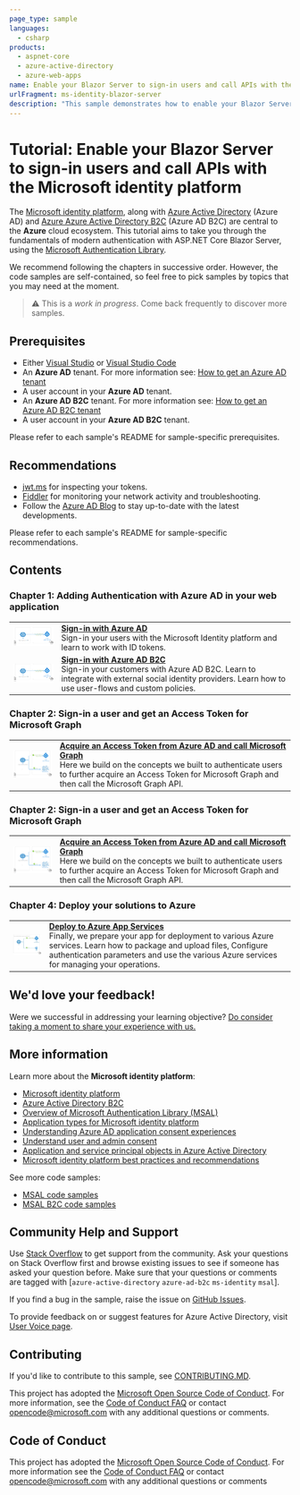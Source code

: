 ```yaml
---
page_type: sample
languages:
  - csharp
products:
  - aspnet-core
  - azure-active-directory  
  - azure-web-apps
name: Enable your Blazor Server to sign-in users and call APIs with the Microsoft identity platform
urlFragment: ms-identity-blazor-server
description: "This sample demonstrates how to enable your Blazor Server to sign-in users and call APIs with the Microsoft identity platform"
---
```


# Tutorial: Enable your Blazor Server to sign-in users and call APIs with the Microsoft identity platform

The [Microsoft identity platform](https://docs.microsoft.com/azure/active-directory/develop/v2-overview), along with [Azure Active Directory](https://docs.microsoft.com/azure/active-directory/fundamentals/active-directory-whatis) (Azure AD) and [Azure Azure Active Directory B2C](https://docs.microsoft.com/azure/active-directory-b2c/overview) (Azure AD B2C) are central to the **Azure** cloud ecosystem. This tutorial aims to take you through the fundamentals of modern authentication with ASP.NET Core Blazor Server, using the [Microsoft Authentication Library](https://docs.microsoft.com/azure/active-directory/develop/msal-overview).

We recommend following the chapters in successive order. However, the code samples are self-contained, so feel free to pick samples by topics that you may need at the moment.

> :warning: This is a *work in progress*. Come back frequently to discover more samples.

## Prerequisites

- Either [Visual Studio](https://visualstudio.microsoft.com/downloads/) or [Visual Studio Code](https://code.visualstudio.com/download)
- An **Azure AD** tenant. For more information see: [How to get an Azure AD tenant](https://docs.microsoft.com/azure/active-directory/develop/quickstart-create-new-tenant)
- A user account in your **Azure AD** tenant.
- An **Azure AD B2C** tenant. For more information see: [How to get an Azure AD B2C tenant](https://docs.microsoft.com/azure/active-directory-b2c/tutorial-create-tenant)
- A user account in your **Azure AD B2C** tenant.

Please refer to each sample's README for sample-specific prerequisites.

## Recommendations

- [jwt.ms](https://jwt.ms) for inspecting your tokens.
- [Fiddler](https://www.telerik.com/fiddler) for monitoring your network activity and troubleshooting.
- Follow the [Azure AD Blog](https://techcommunity.microsoft.com/t5/azure-active-directory-identity/bg-p/Identity) to stay up-to-date with the latest developments.

Please refer to each sample's README for sample-specific recommendations.

## Contents

### Chapter 1: Adding Authentication with Azure AD in your web application

|               |               |
|---------------|---------------|
| <img src="./WebApp-OIDC/MyOrg/ReadmeFiles/topology.png" width="200"> | [**Sign-in with Azure AD**](./WebApp-OIDC/MyOrg) </br> Sign-in your users with the Microsoft Identity platform and learn to work with ID tokens. |
| <img src="./WebApp-OIDC/B2C/ReadmeFiles/topology.png" width="200"> | [**Sign-in with Azure AD B2C**](./WebApp-OIDC/B2C) </br> Sign-in your customers with Azure AD B2C. Learn to integrate with external social identity providers. Learn how to use user-flows and custom policies. |

### Chapter 2: Sign-in a user and get an Access Token for Microsoft Graph

|                |               |
|----------------|---------------|
| <img src="./WebApp-graph-user/Call-MSGraph/ReadmeFiles/topology.png" width="200"> | [**Acquire an Access Token from Azure AD and call Microsoft Graph**](./WebApp-graph-user/Call-MSGraph) </br> Here we build on the concepts we built to authenticate users to further acquire an Access Token for Microsoft Graph and then call the Microsoft Graph API. |

### Chapter 2: Sign-in a user and get an Access Token for Microsoft Graph

|                |               |
|----------------|---------------|
| <img src="./WebApp-graph-user/Call-MSGraph/ReadmeFiles/topology.png" width="200"> | [**Acquire an Access Token from Azure AD and call Microsoft Graph**](./WebApp-graph-user/Call-MSGraph) </br> Here we build on the concepts we built to authenticate users to further acquire an Access Token for Microsoft Graph and then call the Microsoft Graph API. |

### Chapter 4: Deploy your solutions to Azure

|                 |               |
|-----------------|---------------|
| <img src="./Deploy-to-Azure/ReadmeFiles/topology.png" width="200"> | [**Deploy to Azure App Services**](./Deploy-to-Azure) </br> Finally, we prepare your app for deployment to various Azure services. Learn how to package and upload files, Configure authentication parameters and use the various Azure services for managing your operations. |

## We'd love your feedback!

Were we successful in addressing your learning objective? [Do consider taking a moment to share your experience with us.](https://forms.office.com/Pages/ResponsePage.aspx?id=v4j5cvGGr0GRqy180BHbR73pcsbpbxNJuZCMKN0lURpUMFJCNURBV1g2UTlKQjZTOTFGS09ZNjVMNSQlQCN0PWcu)

## More information

Learn more about the **Microsoft identity platform**:

- [Microsoft identity platform](https://docs.microsoft.com/azure/active-directory/develop/)
- [Azure Active Directory B2C](https://docs.microsoft.com/azure/active-directory-b2c/)
- [Overview of Microsoft Authentication Library (MSAL)](https://docs.microsoft.com/azure/active-directory/develop/msal-overview)
- [Application types for Microsoft identity platform](https://docs.microsoft.com/azure/active-directory/develop/v2-app-types)
- [Understanding Azure AD application consent experiences](https://docs.microsoft.com/azure/active-directory/develop/application-consent-experience)
- [Understand user and admin consent](https://docs.microsoft.com/azure/active-directory/develop/howto-convert-app-to-be-multi-tenant#understand-user-and-admin-consent)
- [Application and service principal objects in Azure Active Directory](https://docs.microsoft.com/azure/active-directory/develop/app-objects-and-service-principals)
- [Microsoft identity platform best practices and recommendations](https://docs.microsoft.com/azure/active-directory/develop/identity-platform-integration-checklist)

See more code samples:

- [MSAL code samples](https://docs.microsoft.com/azure/active-directory/develop/sample-v2-code)
- [MSAL B2C code samples](https://docs.microsoft.com/azure/active-directory-b2c/code-samples)

## Community Help and Support

Use [Stack Overflow](http://stackoverflow.com/questions/tagged/msal) to get support from the community.
Ask your questions on Stack Overflow first and browse existing issues to see if someone has asked your question before.
Make sure that your questions or comments are tagged with [`azure-active-directory` `azure-ad-b2c` `ms-identity` `msal`].

If you find a bug in the sample, raise the issue on [GitHub Issues](../../issues).

To provide feedback on or suggest features for Azure Active Directory, visit [User Voice page](https://feedback.azure.com/forums/169401-azure-active-directory).

## Contributing

If you'd like to contribute to this sample, see [CONTRIBUTING.MD](../../CONTRIBUTING.md).

This project has adopted the [Microsoft Open Source Code of Conduct](https://opensource.microsoft.com/codeofconduct/). For more information, see the [Code of Conduct FAQ](https://opensource.microsoft.com/codeofconduct/faq/) or contact [opencode@microsoft.com](mailto:opencode@microsoft.com) with any additional questions or comments.

## Code of Conduct

This project has adopted the [Microsoft Open Source Code of Conduct](https://opensource.microsoft.com/codeofconduct/).
For more information see the [Code of Conduct FAQ](https://opensource.microsoft.com/codeofconduct/faq/) or
contact [opencode@microsoft.com](mailto:opencode@microsoft.com) with any additional questions or comments
